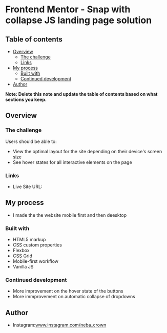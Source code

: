 # Frontend Mentor - Snap with collapse JS landing page solution

## Table of contents

- [Overview](#overview)
  - [The challenge](#the-challenge)
  - [Links](#links)
- [My process](#my-process)
  - [Built with](#built-with)
  - [Continued development](#continued-development)
- [Author](#author)


**Note: Delete this note and update the table of contents based on what sections you keep.**

## Overview

### The challenge

Users should be able to:

- View the optimal layout for the site depending on their device's screen size
- See hover states for all interactive elements on the page

### Links
- Live Site URL: 

## My process
- I made the the website mobile first and then deesktop

### Built with

- HTML5 markup
- CSS custom properties
- Flexbox
- CSS Grid
- Mobile-first workflow
- Vanilla JS

### Continued development
- More improvement on the hover state of the buttons
- More immprovement on automatic collapse of dropdowns

## Author
- Instagram:www.instagram.com/neba_crown